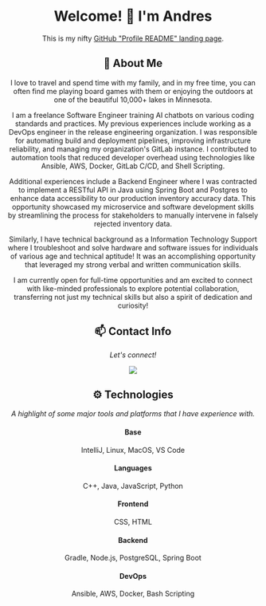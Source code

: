 <div align="center">
  
# Welcome! 👋 I'm Andres

This is my nifty [GitHub "Profile README" landing page](https://docs.github.com/en/free-pro-team@latest/github/setting-up-and-managing-your-github-profile/managing-your-profile-readme).

## 💬 About Me
I love to travel and spend time with my family, and in my free time, you can often find me playing board games with them or enjoying the outdoors at one of the beautiful 10,000+ lakes in Minnesota. 

I am a freelance Software Engineer training AI chatbots on various coding standards and practices. My previous experiences include working as a DevOps engineer in the release engineering organization. I was responsible for automating build and deployment pipelines, improving infrastructure reliability, and managing my organization's GitLab instance. I contributed to automation tools that reduced developer overhead using technologies like Ansible, AWS, Docker, GitLab C/CD, and Shell Scripting.

Additional experiences include a Backend Engineer where I was contracted to implement a RESTful API in Java using Spring Boot and Postgres to enhance data accessibility to our production inventory accuracy data. This opportunity showcased my microservice and software development skills by streamlining the process for stakeholders to manually intervene in falsely rejected inventory data. 

Similarly, I have technical background as a Information Technology Support where I troubleshoot and solve hardware and software issues for individuals of various age and technical aptitude! It was an accomplishing opportunity that leveraged my strong verbal and written communication skills.

I am currently open for full-time opportunities and am excited to connect with like-minded professionals to explore potential collaboration, transferring not just my technical skills but also a spirit of dedication and curiosity!

## 📫 Contact Info
*Let's connect!*

<a href="https://www.linkedin.com/in/andres-galaviz-clay" target="_blank" rel="noopener noreferrer"> <img src="https://img.shields.io/badge/LinkedIn-0077B5?style=for-the-badge&logo=linkedin&logoColor=white"/>
</a>

## ⚙️ Technologies
*A highlight of some major tools and platforms that I have experience with.*

#### Base
IntelliJ, Linux, MacOS, VS Code

#### Languages
C++, Java, JavaScript, Python

#### Frontend
CSS, HTML

#### Backend
Gradle, Node.js, PostgreSQL, Spring Boot

#### DevOps
Ansible, AWS, Docker, Bash Scripting
